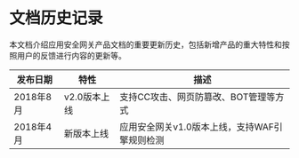 # 文档历史记录

本文档介绍应用安全网关产品文档的重要更新历史，包括新增产品的重大特性和按照用户的反馈进行内容的更新等。

|发布日期|特性|描述|
|-|-|-|
|2018年8月|v2.0版本上线|支持CC攻击、网页防篡改、BOT管理等方式|
|2018年4月|新版本上线|应用安全网关v1.0版本上线，支持WAF引擎规则检测|


## 
